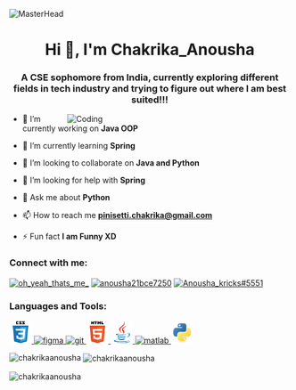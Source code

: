 
![MasterHead](https://www.canva.com/design/DAFGA3TDL_A/l6du_ZMUamDEbze6lSjerw/view?utm_content=DAFGA3TDL_A&utm_campaign=designshare&utm_medium=link2&utm_source=sharebutton)

<h1 align="center">Hi 👋, I'm Chakrika_Anousha</h1>
<h3 align="center">A CSE sophomore from India, currently exploring different fields in tech industry and trying to figure out where I am best suited!!!</h3>

<img align="right" alt="Coding" width="400" src="https://startupsmagazine.co.uk/sites/default/files/2020-04/Smart-little-girl-using-her-laptop-1.gif">

- 🔭 I’m currently working on **Java OOP**

- 🌱 I’m currently learning **Spring**

- 👯 I’m looking to collaborate on **Java and Python**

- 🤝 I’m looking for help with **Spring**

- 💬 Ask me about **Python**

- 📫 How to reach me **pinisetti.chakrika@gmail.com**

- ⚡ Fun fact **I am Funny XD**

<h3 align="left">Connect with me:</h3>
<p align="left">
<a href="https://instagram.com/oh_yeah_thats_me_" target="blank"><img align="center" src="https://raw.githubusercontent.com/rahuldkjain/github-profile-readme-generator/master/src/images/icons/Social/instagram.svg" alt="oh_yeah_thats_me_" height="30" width="40" /></a>
<a href="https://auth.geeksforgeeks.org/user/anousha21bce7250" target="blank"><img align="center" src="https://raw.githubusercontent.com/rahuldkjain/github-profile-readme-generator/master/src/images/icons/Social/geeks-for-geeks.svg" alt="anousha21bce7250" height="30" width="40" /></a>
<a href="https://discord.gg/Anousha_kricks#5551" target="blank"><img align="center" src="https://raw.githubusercontent.com/rahuldkjain/github-profile-readme-generator/master/src/images/icons/Social/discord.svg" alt="Anousha_kricks#5551" height="30" width="40" /></a>
</p>

<h3 align="left">Languages and Tools:</h3>
<p align="left"> <a href="https://www.w3schools.com/css/" target="_blank" rel="noreferrer"> <img src="https://raw.githubusercontent.com/devicons/devicon/master/icons/css3/css3-original-wordmark.svg" alt="css3" width="40" height="40"/> </a> <a href="https://www.figma.com/" target="_blank" rel="noreferrer"> <img src="https://www.vectorlogo.zone/logos/figma/figma-icon.svg" alt="figma" width="40" height="40"/> </a> <a href="https://git-scm.com/" target="_blank" rel="noreferrer"> <img src="https://www.vectorlogo.zone/logos/git-scm/git-scm-icon.svg" alt="git" width="40" height="40"/> </a> <a href="https://www.w3.org/html/" target="_blank" rel="noreferrer"> <img src="https://raw.githubusercontent.com/devicons/devicon/master/icons/html5/html5-original-wordmark.svg" alt="html5" width="40" height="40"/> </a> <a href="https://www.java.com" target="_blank" rel="noreferrer"> <img src="https://raw.githubusercontent.com/devicons/devicon/master/icons/java/java-original.svg" alt="java" width="40" height="40"/> </a> <a href="https://www.mathworks.com/" target="_blank" rel="noreferrer"> <img src="https://upload.wikimedia.org/wikipedia/commons/2/21/Matlab_Logo.png" alt="matlab" width="40" height="40"/> </a> <a href="https://www.python.org" target="_blank" rel="noreferrer"> <img src="https://raw.githubusercontent.com/devicons/devicon/master/icons/python/python-original.svg" alt="python" width="40" height="40"/> </a> </p>

<p><img align="left" src="https://github-readme-stats.vercel.app/api/top-langs?username=chakrikaanousha&show_icons=true&locale=en&layout=compact" alt="chakrikaanousha" /></p>

<p>&nbsp;<img align="center" src="https://github-readme-stats.vercel.app/api?username=chakrikaanousha&show_icons=true&locale=en" alt="chakrikaanousha" /></p>

<p><img align="center" src="https://github-readme-streak-stats.herokuapp.com/?user=chakrikaanousha&" alt="chakrikaanousha" /></p>
